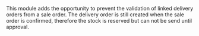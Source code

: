 This module adds the opportunity to prevent the validation of linked
delivery orders from a sale order. The delivery order is still created
when the sale order is confirmed, therefore the stock is reserved but
can not be send until approval.
